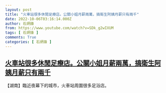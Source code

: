 ```yaml
---
layout: post
title: "火車站很多休閒足療店。公關小姐月薪兩萬，搞衛生阿姨月薪只有兩千"
date: 2022-10-06T03:16:14.000Z
author: 石炳鋒
from: https://www.youtube.com/watch?v=SDk_g2wIXUM
tags: [ 石炳锋 ]
comments: True
categories: [ 石炳锋 ]
---
```

<!--1665026174000-->
[火車站很多休閒足療店。公關小姐月薪兩萬，搞衛生阿姨月薪只有兩千](https://www.youtube.com/watch?v=SDk_g2wIXUM)
------

<div>
【湖南】臨近夜幕下的城市，火車站周圍很多足浴店。
</div>
